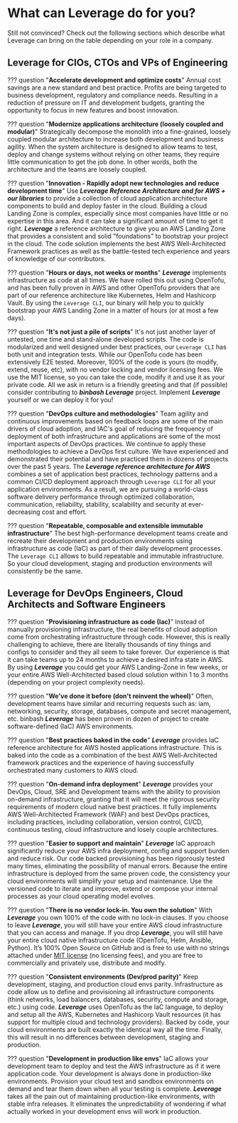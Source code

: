 # What can Leverage do for you?
Still not convinced? Check out the following sections which describe what Leverage can bring on the table depending on your role in a company.

## Leverage for CIOs, CTOs and VPs of Engineering

??? question "**Accelerate development and optimize costs**"
    Annual cost savings are a new standard and best practice. Profits are being targeted to business development,
    regulatory and compliance needs. Resulting in a reduction of pressure on IT and development budgets, granting
    the opportunity to focus in new features and boost innovation.

??? question "**Modernize applications architecture (loosely coupled and modular)**"
    Strategically decompose the monolith into a fine-grained, loosely coupled modular architecture to increase both 
    development and business agility. When the system architecture is designed to allow teams to test, deploy and
    change systems without relying on other teams, they require little communication to get the job done. 
    In other words, both the architecture and the teams are loosely coupled.

??? question "**Innovation - Rapidly adopt new technologies and reduce development time**"
    Use ***Leverage Reference Architecture and for AWS + our libraries*** to provide a collection of cloud application
    architecture components to build and deploy faster in the cloud. Building a cloud Landing Zone is complex, 
    especially since most companies have little or no expertise in this area. And it can take a significant amount 
    of time to get it right. ***Leverage*** a reference architecture to give you an AWS Landing Zone that provides a 
    consistent and solid "foundations" to bootstrap your project in the cloud. The code solution implements the best 
    AWS Well-Architected Framework practices as well as the battle-tested tech experience and years of knowledge of
    our contributors.

??? question "**Hours or days, not weeks or months**"
    ***Leverage*** implements infrastructure as code at all times. We have rolled this out using OpenTofu, and has been
    fully proven in AWS and other OpenTofu providers that are part of our reference architecture like Kubernetes,
    Helm and Hashicorp Vault. By using the `Leverage CLI`, our binary will help you to quickly bootstrap your AWS
    Landing Zone in a matter of hours (or at most a few days).

??? question "**It's not just a pile of scripts**"
    It's not just another layer of untested, one time and stand-alone developed scripts. The code is modularized
    and well designed under best practices, our `Leverage CLI` has both unit and integration tests. While our
    OpenTofu code has been extensively E2E tested. Moreover, 100% of the code is yours (to modify, extend,
    reuse, etc), with no vendor locking and vendor licensing fees. We use the MIT license, so you can take the
    code, modify it and use it as your private code. All we ask in return is a friendly greeting and that
    (if possible) consider contributing to ***binbash Leverage*** project. Implement ***Leverage*** yourself or we 
    can deploy it for you!

??? question "**DevOps culture and methodologies**"
    Team agility and continuous improvements based on feedback loops are some of the main drivers of cloud adoption,
    and IAC's goal of reducing the frequency of deployment of both infrastructure and applications are some of the
    most important aspects of DevOps practices. We continue to apply these methodologies to achieve a DevOps first
    culture. We have experienced and demonstrated their potential and have practiced them in dozens of projects over
    the past 5 years. The ***Leverage reference architecture for AWS*** combines a set of application best practices,
    technology patterns and a common CI/CD deployment approach through `Leverage CLI` for all your application
    environments. As a result, we are pursuing a world-class software delivery performance through optimized
    collaboration, communication, reliability, stability, scalability and security at ever-decreasing cost and effort.

??? question "**Repeatable, composable and extensible immutable infrastructure**"
    The best high-performance development teams create and recreate their development and production environments
    using infrastructure as code (IaC) as part of their daily development processes.
    The `Leverage CLI` allows to build repeatable and immutable infrastructure. So your cloud development, staging and
    production environments will consistently be the same.

## Leverage for DevOps Engineers, Cloud Architects and Software Engineers

??? question "**Provisioning infrastructure as code (Iac)**"
    Instead of manually provisioning infrastructure, the real benefits of cloud adoption come from orchestrating
    infrastructure through code. However, this is really challenging to achieve, there are literally thousands of
    tiny things and configs to consider and they all seem to take forever. Our experience is that it can take teams
    up to 24 months to achieve a desired infra state in AWS.
    By using ***Leverage*** you could get your AWS Landing-Zone in few weeks, or your entire
    AWS Well-Architected based cloud solution within 1 to 3 months (depending on your project complexity needs).

??? question "**We've done it before (don't reinvent the wheel)**"
    Often, development teams have similar and recurring requests such as: iam, networking, security, storage, 
    databases, compute and secret management, etc. binbash ***Leverage*** has been proven in dozen of project to create
    software-defined (IaC) AWS environments.

??? question "**Best practices baked in the code**"
    ***Leverage*** provides IaC reference architecture for AWS hosted applications infrastructure. This is baked into the
    code as a combination of the best AWS Well-Architected framework practices and the experience of having
    successfully orchestrated many customers to AWS cloud.

??? question "**On-demand infra deployment**"
    ***Leverage*** provides your DevOps, Cloud, SRE and Development teams with the ability to provision on-demand
    infrastructure, granting that it will meet the rigorous security requirements of modern cloud native best practices. 
    It fully implements AWS Well-Architected Framework (WAF) and best DevOps practices, including practices, including
    collaboration, version control, CI/CD, continuous testing, cloud infrastructure and losely couple architectures.

??? question "**Easier to support and maintain**"
    ***Leverage*** IaC approach significantly reduce your AWS infra deployment, config and support burden and reduce risk. 
    Our code backed provisioning has been rigorously tested many times, eliminating the possibility of manual errors. 
    Because the entire infrastructure is deployed from the same proven code, the consistency your cloud environments
    will simplify your setup and maintenance. Use the versioned code to iterate and improve, extend or compose your
    internal processes as your cloud operating model evolves.

??? question "**There is no vendor lock-in. You own the solution**"
    With ***Leverage*** you own 100% of the code with no lock-in clauses. If you choose to leave ***Leverage***, you will still 
    have your entire AWS cloud infrastructure that you can access and manage. If you drop ***Leverage***, you will still
    have your entire cloud native infrastructure code (OpenTofu, Helm, Ansible, Python). It’s 100% Open Source
    on GitHub and is free to use with no strings attached under [MIT license](https://choosealicense.com/licenses/) 
    (no licensing fees), and you are free to commercially and privately use, distribute and modify.

??? question "**Consistent environments (Dev/prod parity)**"
    Keep development, staging, and production cloud envs parity.
    Infrastructure as code allow us to define and provisioning all infrastructure components (think networks, load 
    balancers, databases, security, compute and storage, etc.) using code. ***Leverage*** uses OpenTofu as the IaC language,
    to deploy and setup all the AWS, Kubernetes and Hashicorp Vault resources (it has support for multiple cloud and
    technology providers). Backed by code, your cloud environments are built exactly the identical way all the time. 
    Finally, this will result in no differences between development, staging and production.

??? question "**Development in production like envs**"
    IaC allows your development team to deploy and test the AWS infrastructure as if it were application code. 
    Your development is always done in production-like environments. Provision your cloud test and sandbox 
    environments on demand and tear them down when all your testing is complete. ***Leverage*** takes all the pain
    out of maintaining production-like environments, with stable infra releases. It eliminates the unpredictability
    of wondering if what actually worked in your development envs will work in production.
